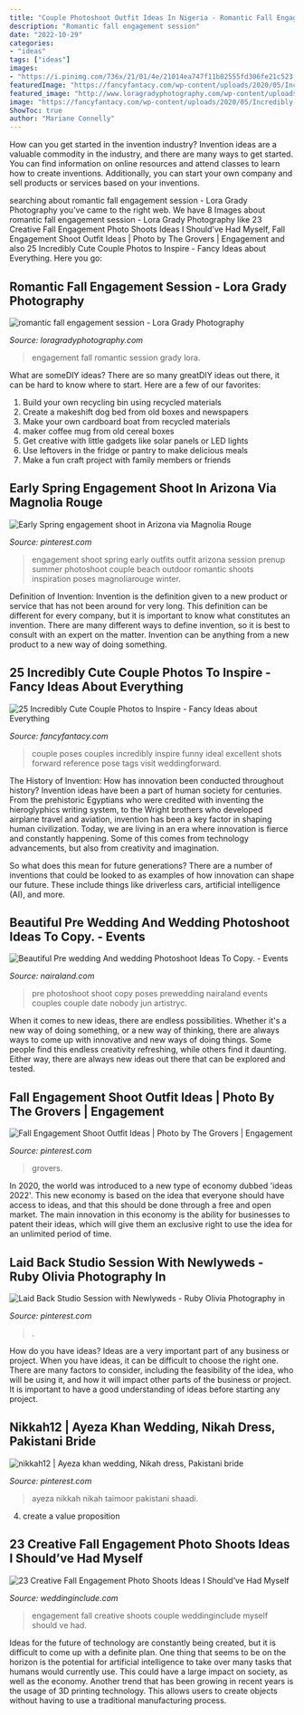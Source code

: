 ```yaml
---
title: "Couple Photoshoot Outfit Ideas In Nigeria - Romantic Fall Engagement Session"
description: "Romantic fall engagement session"
date: "2022-10-29"
categories:
- "ideas"
tags: ["ideas"]
images:
- "https://i.pinimg.com/736x/21/01/4e/21014ea747f11b02555fd306fe21c523.jpg"
featuredImage: "https://fancyfantacy.com/wp-content/uploads/2020/05/Incredibly-Cute-Couple-Photos-to-Inspire-21.jpg"
featured_image: "http://www.loragradyphotography.com/wp-content/uploads/2015/09/03-9447-post/Seattle-Wedding-Photographer-Lora-Grady_0019(pp_w768_h1149).jpg"
image: "https://fancyfantacy.com/wp-content/uploads/2020/05/Incredibly-Cute-Couple-Photos-to-Inspire-21.jpg"
ShowToc: true
author: "Mariane Connelly"
---
```



How can you get started in the invention industry?
Invention ideas are a valuable commodity in the industry, and there are many ways to get started. You can find information on online resources and attend classes to learn how to create inventions. Additionally, you can start your own company and sell products or services based on your inventions.

	

		
searching about romantic fall engagement session - Lora Grady Photography you've came to the right web. We have 8 Images about romantic fall engagement session - Lora Grady Photography like 23 Creative Fall Engagement Photo Shoots Ideas I Should’ve Had Myself, Fall Engagement Shoot Outfit Ideas | Photo by The Grovers | Engagement and also 25 Incredibly Cute Couple Photos to Inspire - Fancy Ideas about Everything. Here you go:
		
    
## Romantic Fall Engagement Session - Lora Grady Photography

<img loading=lazy src="http://www.loragradyphotography.com/wp-content/uploads/2015/09/03-9447-post/Seattle-Wedding-Photographer-Lora-Grady_0019(pp_w768_h1149).jpg" onerror="this.onerror=null;this.src='https://tse2.mm.bing.net/th?id=OIP.UKYnObnrNhpHYF1axPI9SgHaLF&amp;pid=15.1';" alt="romantic fall engagement session - Lora Grady Photography">

_Source: loragradyphotography.com_

>engagement fall romantic session grady lora. 

	

What are someDIY ideas?
There are so many greatDIY ideas out there, it can be hard to know where to start. Here are a few of our favorites: 
1. Build your own recycling bin using recycled materials 
2. Create a makeshift dog bed from old boxes and newspapers 
3. Make your own cardboard boat from recycled materials 
4. maker coffee mug from old cereal boxes 
5. Get creative with little gadgets like solar panels or LED lights 
6. Use leftovers in the fridge or pantry to make delicious meals 
7. Make a fun craft project with family members or friends 

    
## Early Spring Engagement Shoot In Arizona Via Magnolia Rouge

<img loading=lazy src="https://i.pinimg.com/736x/59/26/7a/59267a05afc6f670759ffc631940e4fc--engagement-ideas-engagement-shoots.jpg" onerror="this.onerror=null;this.src='https://tse4.mm.bing.net/th?id=OIP.zwdPgnlG2B4UmfeAbb43FAHaJ8&amp;pid=15.1';" alt="Early Spring engagement shoot in Arizona via Magnolia Rouge">

_Source: pinterest.com_

>engagement shoot spring early outfits outfit arizona session prenup summer photoshoot couple beach outdoor romantic shoots inspiration poses magnoliarouge winter. 

	

Definition of Invention:
Invention is the definition given to a new product or service that has not been around for very long. This definition can be different for every company, but it is important to know what constitutes an invention. There are many different ways to define invention, so it is best to consult with an expert on the matter. Invention can be anything from a new product to a new way of doing something.

    
## 25 Incredibly Cute Couple Photos To Inspire - Fancy Ideas About Everything

<img loading=lazy src="https://fancyfantacy.com/wp-content/uploads/2020/05/Incredibly-Cute-Couple-Photos-to-Inspire-21.jpg" onerror="this.onerror=null;this.src='https://tse1.mm.bing.net/th?id=OIP.DzYAcqCB9OofCmllvmxS1wHaLG&amp;pid=15.1';" alt="25 Incredibly Cute Couple Photos to Inspire - Fancy Ideas about Everything">

_Source: fancyfantacy.com_

>couple poses couples incredibly inspire funny ideal excellent shots forward reference pose tags visit weddingforward. 

	

The History of Invention: How has innovation been conducted throughout history?
Invention ideas have been a part of human society for centuries. From the prehistoric Egyptians who were credited with inventing the hieroglyphics writing system, to the Wright brothers who developed airplane travel and aviation, invention has been a key factor in shaping human civilization. 
Today, we are living in an era where innovation is fierce and constantly happening. Some of this comes from technology advancements, but also from creativity and imagination. 

So what does this mean for future generations? There are a number of inventions that could be looked to as examples of how innovation can shape our future. These include things like driverless cars, artificial intelligence (AI), and more.

    
## Beautiful Pre Wedding And Wedding Photoshoot Ideas To Copy. - Events

<img loading=lazy src="https://www.nairaland.com/attachments/2526661_9a8d260b89bc91a27e0017b2e55ba27c_jpegf510986b23902731ce5968a90ae5384f" onerror="this.onerror=null;this.src='https://tse1.mm.bing.net/th?id=OIP.fMU5LRUI4xvbLjkBeiqmhQHaLU&amp;pid=15.1';" alt="Beautiful Pre wedding And wedding Photoshoot Ideas To Copy. - Events">

_Source: nairaland.com_

>pre photoshoot shoot copy poses prewedding nairaland events couples couple date nobody jun artistryc. 

	

When it comes to new ideas, there are endless possibilities. Whether it's a new way of doing something, or a new way of thinking, there are always ways to come up with innovative and new ways of doing things. Some people find this endless creativity refreshing, while others find it daunting. Either way, there are always new ideas out there that can be explored and tested.

    
## Fall Engagement Shoot Outfit Ideas | Photo By The Grovers | Engagement

<img loading=lazy src="https://i.pinimg.com/736x/16/3a/d1/163ad1965f8061f3e423b37de965bae5.jpg" onerror="this.onerror=null;this.src='https://tse3.mm.bing.net/th?id=OIP.47HAsq1J1InTWKotcAo4BAHaKE&amp;pid=15.1';" alt="Fall Engagement Shoot Outfit Ideas | Photo by The Grovers | Engagement">

_Source: pinterest.com_

>grovers. 

	

In 2020, the world was introduced to a new type of economy dubbed 'ideas 2022'. This new economy is based on the idea that everyone should have access to ideas, and that this should be done through a free and open market. The main innovation in this economy is the ability for businesses to patent their ideas, which will give them an exclusive right to use the idea for an unlimited period of time.

    
## Laid Back Studio Session With Newlyweds - Ruby Olivia Photography In

<img loading=lazy src="https://i.pinimg.com/736x/21/01/4e/21014ea747f11b02555fd306fe21c523.jpg" onerror="this.onerror=null;this.src='https://tse4.mm.bing.net/th?id=OIP.mtXO7bvnNa_D_Jv6wAHpgwHaHa&amp;pid=15.1';" alt="Laid Back Studio Session with Newlyweds - Ruby Olivia Photography in">

_Source: pinterest.com_

>. 

	

How do you have ideas?
Ideas are a very important part of any business or project. When you have ideas, it can be difficult to choose the right one. There are many factors to consider, including the feasibility of the idea, who will be using it, and how it will impact other parts of the business or project. It is important to have a good understanding of ideas before starting any project.

    
## Nikkah12 | Ayeza Khan Wedding, Nikah Dress, Pakistani Bride

<img loading=lazy src="https://i.pinimg.com/736x/1e/17/63/1e17634533c01e9f5513249caf019408--ayeza-khan-pakistani-actress.jpg" onerror="this.onerror=null;this.src='https://tse3.mm.bing.net/th?id=OIP.bB--f7LlN-ybxIUDL9vuagHaLG&amp;pid=15.1';" alt="nikkah12 | Ayeza khan wedding, Nikah dress, Pakistani bride">

_Source: pinterest.com_

>ayeza nikkah nikah taimoor pakistani shaadi. 

	

4. create a value proposition 

    
## 23 Creative Fall Engagement Photo Shoots Ideas I Should’ve Had Myself

<img loading=lazy src="https://www.weddinginclude.com/wp-content/uploads/2017/06/Cozy-couple-engagement-photo-ideas.jpg" onerror="this.onerror=null;this.src='https://tse1.mm.bing.net/th?id=OIP.INIGLZrRRMR14Wx885rxqAHaLH&amp;pid=15.1';" alt="23 Creative Fall Engagement Photo Shoots Ideas I Should’ve Had Myself">

_Source: weddinginclude.com_

>engagement fall creative shoots couple weddinginclude myself should ve had. 

	

Ideas for the future of technology are constantly being created, but it is difficult to come up with a definite plan. One thing that seems to be on the horizon is the potential for artificial intelligence to take over many tasks that humans would currently use. This could have a large impact on society, as well as the economy. Another trend that has been growing in recent years is the usage of 3D printing technology. This allows users to create objects without having to use a traditional manufacturing process.

